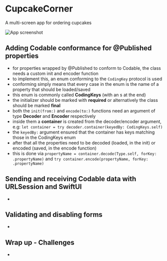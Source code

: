 # CupcakeCorner
A multi-screen app for ordering cupcakes

![App screenshot](CupcakeCorner.png)


## Adding Codable conformance for @Published properties
- for properties wrapped by @Published to conform to Codable, the class needs a custom init and encoder function
- to implement this, an enum conforming to the `CodingKey` protocol is used
- conforming simply means that every case in the enum is the name of a property that should be loaded/saved
- this enum is commonly called **CodingKeys** (with an s at the end)
- the initializer should be marked with __required__ or alternatively the class should be marked __final__
- both the `init(from:)` and `encode(to:)` functions need an argument of type **Decoder** and **Encoder** respectively
- inside them a __container__ is created from the decoder/encoder argument, e.g: `let container = try decoder.container(keyedBy: CodingKeys.self)`
- the `keyedBy:` argument ensured that the container has keys matching those in the CodingKeys enum
- after that all the properties need to be decoded (loaded, in the init) or encoded (saved, in the encode function)
- this is done via `propertyName = container.decode(Type.self, forKey: .propertyName)` and `try container.encode(propertyName, forKey: .propertyName)`

## Sending and receiving Codable data with URLSession and SwiftUI
- 

## Validating and disabling forms
- 

## Wrap up - Challenges
- 
